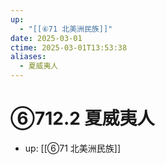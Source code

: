 ```yaml
---
up:
  - "[[⑥71 北美洲民族]]"
date: 2025-03-01
ctime: 2025-03-01T13:53:38
aliases:
  - 夏威夷人
---
```


# ⑥712.2 夏威夷人

- up: [[⑥71 北美洲民族]]
